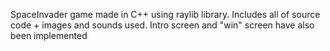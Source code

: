 SpaceInvader game made in C++ using raylib library. Includes all of source code + images and sounds used. Intro screen and "win" screen have also been implemented
